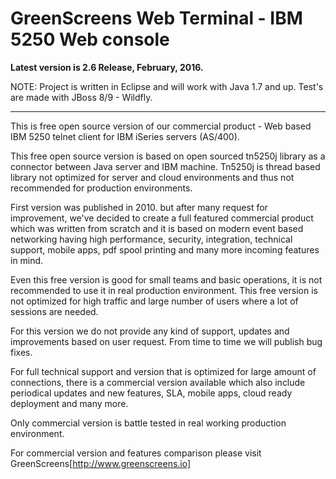 GreenScreens Web Terminal - IBM 5250 Web console
======================

**Latest version is 2.6 Release, February, 2016.**

NOTE: Project is written in Eclipse and will work with Java 1.7 and up. Test's are made with JBoss 8/9 - Wildfly.

---

This is free open source version of our commercial product - Web based IBM 5250 telnet client for IBM iSeries servers (AS/400).

This free open source version is based on open sourced tn5250j library as a connector between Java server and IBM machine. Tn5250j is thread based library not optimized for server and cloud environments and thus not recommended for production environments.

First version was published in 2010. but after many request for improvement, we've decided to create a full featured commercial product which was written from scratch and it is based on modern event based networking having high performance, security, integration, technical support, mobile apps, pdf spool printing and many more incoming features in mind.   

Even this free version is good for small teams and basic operations, it is not recommended to use it in real production environment. This free version is not optimized for high traffic and large number of users where a lot of sessions are needed.

For this version we do not provide any kind of support, updates and improvements based on user request. From time to time we will publish bug fixes.

For full technical support and version that is optimized for large amount of connections, there is a commercial version available which also include periodical updates and new features, SLA, mobile apps, cloud ready deployment and many more.

Only commercial version is battle tested in real working production environment.

For commercial version and features comparison please visit GreenScreens[http://www.greenscreens.io]
